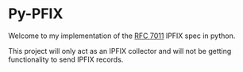 # Py-PFIX

Welcome to my implementation of the [RFC 7011](https://datatracker.ietf.org/doc/html/rfc7011) IPFIX spec in python.

This project will only act as an IPFIX collector and will not be getting functionality to send IPFIX records.
